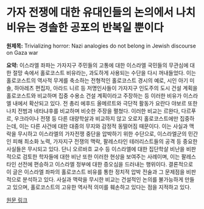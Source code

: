 # 가자 전쟁에 대한 유대인들의 논의에서 나치 비유는 경솔한 공포의 반복일 뿐이다

**원제목:** Trivializing horror: Nazi analogies do not belong in Jewish discourse on Gaza war

**요약:** 이스라엘 좌파는 가자지구 주민들의 고통에 대한 이스라엘 국민들의 무관심에 대한 절망 속에서 홀로코스트 비유라는, 과도하게 사용되는 수단을 다시 꺼내들었다. 이는 홀로코스트의 역사적 무게를 축소하는 전형적인 홀로코스트 경시의 예로, 시인 아기 미숄, 하아레츠 편집자, 아라드 니르 등 저명인사들이 가자지구 인도주의 도시 건설 계획을 홀로코스트와 비교하며 집중 수용소 건설 계획이라고 주장하는 등 이러한 비유가 이스라엘 내에서 확산되고 있다.  전 총리 에후드 올메르트와 극단적 활동가 요란다 야보르 또한 나치 전범과 네타냐후를 비교하며 비슷한 주장을 펼쳤다.  이러한 비교는 르완다, 다르푸르, 우크라이나 전쟁 등 다른 대량학살과 비교하지 않고 오로지 홀로코스트에만 집중하는데, 이는 다른 사건에 대한 대중의 무지와 감정적 동떨어짐 때문이다.  이는 사실과 맥락을 무시하고 이스라엘의 가자전쟁 중단을 압박하기 위한 수단으로,  이스라엘군의 민간인 피해 최소화 노력, 가자지구 전쟁의 맥락, 팔레스타인 테러리스트들의 공격 등 중요한 사실들은 무시되고 있다.  단니 오르바흐 교수 등 이스라엘에 대한 집단학살 비난을 비판적으로 검토한 학자들에 대한 비난 또한 이러한 현상을 보여주는 사례이며, 이는 팔레스타인 선전에 편승하고 이스라엘 정부에 대한 증오심을 드러내는 행위이다. 결론적으로 이 글은 이스라엘 좌파의 홀로코스트 비유를 통한 정치적 압박 전술과 그 문제점을 비판적으로 분석하고 있다.  사실과 맥락을 무시한 비교는 건설적인 논의를 불가능하게 만들고 있으며, 홀로코스트의 고유한 역사적 의미를 훼손하고 있다는 점을 지적하고 있다.

[원문 링크](https://www.ynetnews.com/opinions-analysis/article/sk8etg2ixe)
